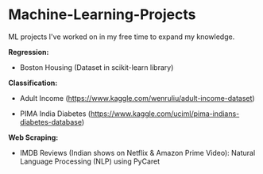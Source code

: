 # Machine-Learning-Projects
ML projects I've worked on in my free time to expand my knowledge.

**Regression:**

- Boston Housing (Dataset in scikit-learn library)

**Classification:**

- Adult Income (https://www.kaggle.com/wenruliu/adult-income-dataset)

- PIMA India Diabetes (https://www.kaggle.com/uciml/pima-indians-diabetes-database)

**Web Scraping:**

- IMDB Reviews (Indian shows on Netflix & Amazon Prime Video): Natural Language Processing (NLP) using PyCaret


